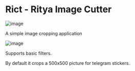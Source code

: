 # Rict - Ritya Image Cutter

![image]('./screenshots/1.png')

A simple image cropping application

![image]('./screenshots/2.png')

Supports basic filters.

By default it crops a 500x500 picture for telegram stickers.
